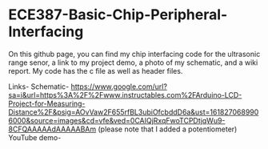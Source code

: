 # ECE387-Basic-Chip-Peripheral-Interfacing
On this github page, you can find my chip interfacing code for the ultrasonic range senor, a link to my project demo, a photo of my schematic, and a wiki report. 
My code has the c file as well as header files. 

Links-
Schematic- https://www.google.com/url?sa=i&url=https%3A%2F%2Fwww.instructables.com%2FArduino-LCD-Project-for-Measuring-Distance%2F&psig=AOvVaw2F655rfBL3ubiOfcbddD6a&ust=1618270689906000&source=images&cd=vfe&ved=0CAIQjRxqFwoTCPDtjqWu9-8CFQAAAAAdAAAAABAm (please note that I added a potentiometer)
YouTube demo- 

